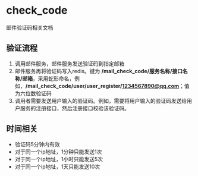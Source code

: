 # check_code
邮件验证码相关文档

## 验证流程
1. 调用邮件服务，邮件服务发送验证码到指定邮箱
2. 邮件服务再将验证码写入redis。键为 **/mail_check_code/服务名称/接口名称/邮箱**，采用蛇形命名，例如，**/mail_check_code/user/user_register/1234567890@qq.com**；值为六位数验证码
3. 调用者需要发送用户输入的验证码。例如，需要将用户输入的验证码发送给用户服务的注册接口，然后注册接口校验该验证码。

## 时间相关
- 验证码5分钟内有效
- 对于同一个ip地址，1分钟只能发送1次
- 对于同一个ip地址，1小时只能发送5次
- 对于同一个ip地址，1天只能发送10次
